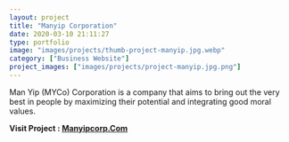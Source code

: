 ```yaml
---
layout: project
title: "Manyip Corporation"
date: 2020-03-10 21:11:27
type: portfolio
image: "images/projects/thumb-project-manyip.jpg.webp"
category: ["Business Website"]
project_images: ["images/projects/project-manyip.jpg.png"]
---
```




Man Yip (MYCo) Corporation is a company that aims to bring out the very best in people by maximizing their potential and integrating good moral values.

**Visit Project : [Manyipcorp.Com](https://manyipcorp.com/)**
